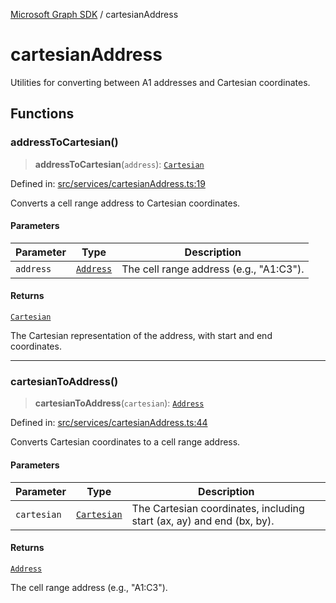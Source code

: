 [Microsoft Graph SDK](README.md) / cartesianAddress

# cartesianAddress

Utilities for converting between A1 addresses and Cartesian coordinates.

## Functions

### addressToCartesian()

> **addressToCartesian**(`address`): [`Cartesian`](Cartesian.md#cartesian)

Defined in: [src/services/cartesianAddress.ts:19](https://github.com/Future-Secure-AI/microsoft-graph/blob/main/src/services/cartesianAddress.ts#L19)

Converts a cell range address to Cartesian coordinates.

#### Parameters

| Parameter | Type | Description |
| ------ | ------ | ------ |
| `address` | [`Address`](Address.md#address) | The cell range address (e.g., "A1:C3"). |

#### Returns

[`Cartesian`](Cartesian.md#cartesian)

The Cartesian representation of the address, with start and end coordinates.

***

### cartesianToAddress()

> **cartesianToAddress**(`cartesian`): [`Address`](Address.md#address)

Defined in: [src/services/cartesianAddress.ts:44](https://github.com/Future-Secure-AI/microsoft-graph/blob/main/src/services/cartesianAddress.ts#L44)

Converts Cartesian coordinates to a cell range address.

#### Parameters

| Parameter | Type | Description |
| ------ | ------ | ------ |
| `cartesian` | [`Cartesian`](Cartesian.md#cartesian) | The Cartesian coordinates, including start (ax, ay) and end (bx, by). |

#### Returns

[`Address`](Address.md#address)

The cell range address (e.g., "A1:C3").
